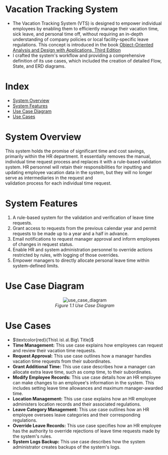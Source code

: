 # Vacation Tracking System
- The Vacation Tracking System (VTS) is designed to empower individual employees by enabling them to efficiently manage their vacation time, sick leave, and personal time off, without requiring an in-depth understanding of company policies or local facility-specific leave regulations. This concept is introduced in the book [Object-Oriented Analysis and Design with Applications, Third Edition](https://www.oreilly.com/library/view/object-oriented-analysis-and/9780201895513/)
- I crafted the system's workflow and providing a comprehensive definition of its use cases, which included the creation of detailed Flow, State, and ERD diagrams.

# Index
- [System Overview](#System-Overview)
- [System Features](#System-Features)
- [Use Case Diagram](#Use-Case-Diagram)
- [Use Cases](#Use-Cases)

# System Overview  
  This system holds the promise of significant time and cost savings, primarily within the HR department. It essentially removes the manual, individual time request process and replaces it with a rule-based   validation system. HR personnel will retain their responsibilities for inputting and updating employee vacation data in the system, but they will no longer serve as intermediaries in the request and       
  validation process for each individual time request.

# System Features
1. A rule-based system for the validation and verification of leave time requests.
2. Grant access to requests from the previous calendar year and permit requests to be made up to a year and a half in advance.
3. Email notifications to request manager approval and inform employees of changes in request status.
4. Enable HR and system administration personnel to override actions restricted by rules, with logging of those overrides.
5. Empower managers to directly allocate personal leave time within system-defined limits.

# Use Case Diagram
<p align="center">
 <img src="../main/images/use_case_diagram.png" alt="use_case_diagram"/>
    <br>
    <em>Figure 1.1 Use Case Diagram </em>
</p>

# Use Cases
- $\textcolor{red}{This\ is\ a\ Big\ Title}$
-	**Time Management:** This use case explains how employees can request and review their vacation time requests.
-	**Request Approval:** This use case outlines how a manager handles vacation time requests from their subordinates.
-	**Grant Additional Time:** This use case describes how a manager can allocate extra leave time, such as comp time, to their subordinates.
-	**Modify Employee Records:** This use case details how an HR employee can make changes to an employee's information in the system. This includes setting leave time allowances and maximum manager-awarded time.
-	**Location Management:** This use case explains how an HR employee administers location records and their associated regulations.
-	**Leave Category Management:** This use case outlines how an HR employee oversees leave categories and their corresponding regulations.
-	**Override Leave Records:** This use case specifies how an HR employee has the authority to override rejections of leave time requests made by the system's rules.
-	**System Logs Backup:** This use case describes how the system administrator creates backups of the system's logs.



